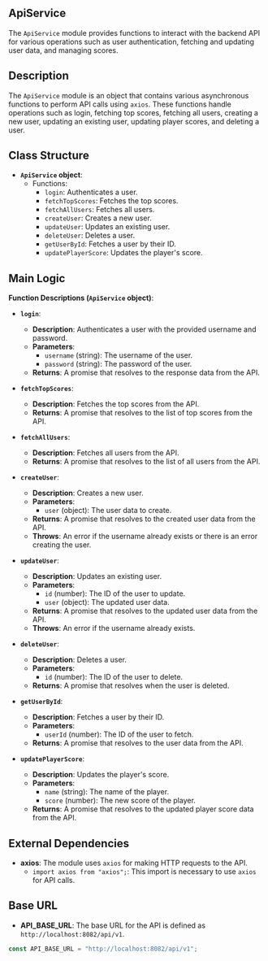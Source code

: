 ## ApiService

The `ApiService` module provides functions to interact with the backend API for various operations such as user authentication, fetching and updating user data, and managing scores.

## Description

The `ApiService` module is an object that contains various asynchronous functions to perform API calls using `axios`. These functions handle operations such as login, fetching top scores, fetching all users, creating a new user, updating an existing user, updating player scores, and deleting a user.

## Class Structure

- **`ApiService` object**:
  - Functions:
    - `login`: Authenticates a user.
    - `fetchTopScores`: Fetches the top scores.
    - `fetchAllUsers`: Fetches all users.
    - `createUser`: Creates a new user.
    - `updateUser`: Updates an existing user.
    - `deleteUser`: Deletes a user.
    - `getUserById`: Fetches a user by their ID.
    - `updatePlayerScore`: Updates the player's score.

## Main Logic

**Function Descriptions (`ApiService` object)**:

- **`login`**:
  - **Description**: Authenticates a user with the provided username and password.
  - **Parameters**:
    - `username` (string): The username of the user.
    - `password` (string): The password of the user.
  - **Returns**: A promise that resolves to the response data from the API.

- **`fetchTopScores`**:
  - **Description**: Fetches the top scores from the API.
  - **Returns**: A promise that resolves to the list of top scores from the API.

- **`fetchAllUsers`**:
  - **Description**: Fetches all users from the API.
  - **Returns**: A promise that resolves to the list of all users from the API.

- **`createUser`**:
  - **Description**: Creates a new user.
  - **Parameters**:
    - `user` (object): The user data to create.
  - **Returns**: A promise that resolves to the created user data from the API.
  - **Throws**: An error if the username already exists or there is an error creating the user.

- **`updateUser`**:
  - **Description**: Updates an existing user.
  - **Parameters**:
    - `id` (number): The ID of the user to update.
    - `user` (object): The updated user data.
  - **Returns**: A promise that resolves to the updated user data from the API.
  - **Throws**: An error if the username already exists.

- **`deleteUser`**:
  - **Description**: Deletes a user.
  - **Parameters**:
    - `id` (number): The ID of the user to delete.
  - **Returns**: A promise that resolves when the user is deleted.

- **`getUserById`**:
  - **Description**: Fetches a user by their ID.
  - **Parameters**:
    - `userId` (number): The ID of the user to fetch.
  - **Returns**: A promise that resolves to the user data from the API.

- **`updatePlayerScore`**:
  - **Description**: Updates the player's score.
  - **Parameters**:
    - `name` (string): The name of the player.
    - `score` (number): The new score of the player.
  - **Returns**: A promise that resolves to the updated player score data from the API.

## External Dependencies

- **axios**: The module uses `axios` for making HTTP requests to the API.
  - `import axios from "axios";`: This import is necessary to use `axios` for API calls.

## Base URL

- **API_BASE_URL**: The base URL for the API is defined as `http://localhost:8082/api/v1`.

```javascript
const API_BASE_URL = "http://localhost:8082/api/v1";
